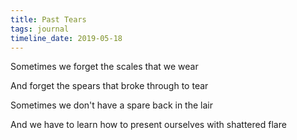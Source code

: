 ```yaml
---
title: Past Tears
tags: journal
timeline_date: 2019-05-18
---
```


Sometimes we forget the scales that we wear

And forget the spears that broke through to tear

Sometimes we don't have a spare back in the lair

And we have to learn how to present ourselves with shattered flare
